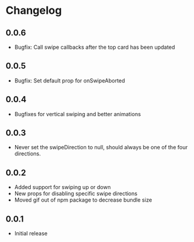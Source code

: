 # Changelog

## 0.0.6

- Bugfix: Call swipe callbacks after the top card has been updated

## 0.0.5

- Bugfix: Set default prop for onSwipeAborted

## 0.0.4

- Bugfixes for vertical swiping and better animations

## 0.0.3

- Never set the swipeDirection to null, should always be one of the four directions.

## 0.0.2

- Added support for swiping up or down
- New props for disabling specific swipe directions
- Moved gif out of npm package to decrease bundle size

## 0.0.1

- Initial release
